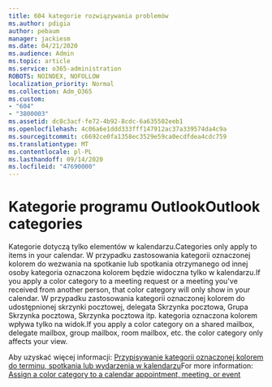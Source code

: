 ```yaml
---
title: 604 kategorie rozwiązywania problemów
ms.author: pdigia
author: pebaum
manager: jackiesm
ms.date: 04/21/2020
ms.audience: Admin
ms.topic: article
ms.service: o365-administration
ROBOTS: NOINDEX, NOFOLLOW
localization_priority: Normal
ms.collection: Adm_O365
ms.custom:
- "604"
- "3800003"
ms.assetid: dc8c3acf-fe72-4b92-8cdc-6a635502eeb1
ms.openlocfilehash: 4c06a6e1ddd333fff147912ac37a339574da4c9a
ms.sourcegitcommit: c6692ce0fa1358ec3529e59ca0ecdfdea4cdc759
ms.translationtype: MT
ms.contentlocale: pl-PL
ms.lasthandoff: 09/14/2020
ms.locfileid: "47690000"
---
```

# <a name="outlook-categories"></a><span data-ttu-id="11ea9-102">Kategorie programu Outlook</span><span class="sxs-lookup"><span data-stu-id="11ea9-102">Outlook categories</span></span>

<span data-ttu-id="11ea9-103">Kategorie dotyczą tylko elementów w kalendarzu.</span><span class="sxs-lookup"><span data-stu-id="11ea9-103">Categories only apply to items in your calendar.</span></span> <span data-ttu-id="11ea9-104">W przypadku zastosowania kategorii oznaczonej kolorem do wezwania na spotkanie lub spotkania otrzymanego od innej osoby kategoria oznaczona kolorem będzie widoczna tylko w kalendarzu.</span><span class="sxs-lookup"><span data-stu-id="11ea9-104">If you apply a color category to a meeting request or a meeting you've received from another person, that color category will only show in your calendar.</span></span>  <span data-ttu-id="11ea9-105">W przypadku zastosowania kategorii oznaczonej kolorem do udostępnionej skrzynki pocztowej, delegata Skrzynka pocztowa, Grupa Skrzynka pocztowa, Skrzynka pocztowa itp. kategoria oznaczona kolorem wpływa tylko na widok.</span><span class="sxs-lookup"><span data-stu-id="11ea9-105">If you apply a color category on a shared mailbox, delegate mailbox, group mailbox, room mailbox, etc. the color category only affects your view.</span></span>

<span data-ttu-id="11ea9-106">Aby uzyskać więcej informacji: [Przypisywanie kategorii oznaczonej kolorem do terminu, spotkania lub wydarzenia w kalendarzu](https://support.microsoft.com/office/750596d9-707d-4412-8c0e-7fdc0fc52527)</span><span class="sxs-lookup"><span data-stu-id="11ea9-106">For more information: [Assign a color category to a calendar appointment, meeting, or event](https://support.microsoft.com/office/750596d9-707d-4412-8c0e-7fdc0fc52527)</span></span>
